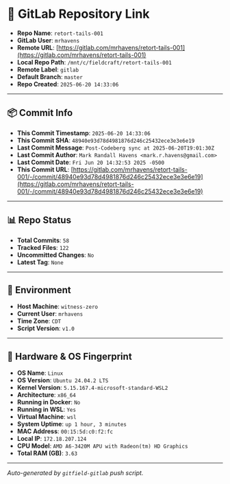 # 🔗 GitLab Repository Link

- **Repo Name**: `retort-tails-001`
- **GitLab User**: `mrhavens`
- **Remote URL**: [https://gitlab.com/mrhavens/retort-tails-001](https://gitlab.com/mrhavens/retort-tails-001)
- **Local Repo Path**: `/mnt/c/fieldcraft/retort-tails-001`
- **Remote Label**: `gitlab`
- **Default Branch**: `master`
- **Repo Created**: `2025-06-20 14:33:06`

---

## 📦 Commit Info

- **This Commit Timestamp**: `2025-06-20 14:33:06`
- **This Commit SHA**: `48940e93d78d4981876d246c25432ece3e3e6e19`
- **Last Commit Message**: `Post-Codeberg sync at 2025-06-20T19:01:30Z`
- **Last Commit Author**: `Mark Randall Havens <mark.r.havens@gmail.com>`
- **Last Commit Date**: `Fri Jun 20 14:32:53 2025 -0500`
- **This Commit URL**: [https://gitlab.com/mrhavens/retort-tails-001/-/commit/48940e93d78d4981876d246c25432ece3e3e6e19](https://gitlab.com/mrhavens/retort-tails-001/-/commit/48940e93d78d4981876d246c25432ece3e3e6e19)

---

## 📊 Repo Status

- **Total Commits**: `58`
- **Tracked Files**: `122`
- **Uncommitted Changes**: `No`
- **Latest Tag**: `None`

---

## 🧽 Environment

- **Host Machine**: `witness-zero`
- **Current User**: `mrhavens`
- **Time Zone**: `CDT`
- **Script Version**: `v1.0`

---

## 🧬 Hardware & OS Fingerprint

- **OS Name**: `Linux`
- **OS Version**: `Ubuntu 24.04.2 LTS`
- **Kernel Version**: `5.15.167.4-microsoft-standard-WSL2`
- **Architecture**: `x86_64`
- **Running in Docker**: `No`
- **Running in WSL**: `Yes`
- **Virtual Machine**: `wsl`
- **System Uptime**: `up 1 hour, 3 minutes`
- **MAC Address**: `00:15:5d:c0:f2:fc`
- **Local IP**: `172.18.207.124`
- **CPU Model**: `AMD A6-3420M APU with Radeon(tm) HD Graphics`
- **Total RAM (GB)**: `3.63`

---

_Auto-generated by `gitfield-gitlab` push script._
